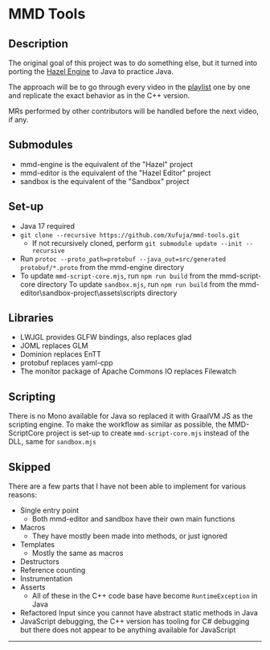 # MMD Tools

## Description

The original goal of this project was to do something else, but it turned into porting the [Hazel Engine](https://github.com/TheCherno/Hazel) to Java to practice Java.

The approach will be to go through every video in the [playlist](https://www.youtube.com/playlist?list=PLlrATfBNZ98dC-V-N3m0Go4deliWHPFwT) one by one and replicate the exact behavior as in the C++ version.

MRs performed by other contributors will be handled before the next video, if any.

## Submodules

* mmd-engine is the equivalent of the "Hazel" project
* mmd-editor is the equivalent of the "Hazel Editor" project
* sandbox is the equivalent of the "Sandbox" project

## Set-up

* Java 17 required
* `git clone --recursive https://github.com/Xufuja/mmd-tools.git`
    * If not recursively cloned, perform `git submodule update --init --recursive`
* Run `protoc --proto_path=protobuf --java_out=src/generated protobuf/*.proto` from the mmd-engine directory
* To update `mmd-script-core.mjs`, run `npm run build` from the mmd-script-core directory
To update `sandbox.mjs`, run `npm run build` from the mmd-editor\sandbox-project\assets\scripts directory

## Libraries

* LWJGL provides GLFW bindings, also replaces glad
* JOML replaces GLM
* Dominion replaces EnTT
* protobuf replaces yaml-cpp
* The monitor package of Apache Commons IO replaces Filewatch

## Scripting

There is no Mono available for Java so replaced it with GraalVM JS as the scripting engine. To make the workflow as similar as possible, the MMD-ScriptCore project is set-up to create `mmd-script-core.mjs` instead of the DLL, same for `sandbox.mjs`

## Skipped

There are a few parts that I have not been able to implement for various reasons:

* Single entry point
    * Both mmd-editor and sandbox have their own main functions
* Macros
    * They have mostly been made into methods, or just ignored
* Templates
    * Mostly the same as macros
* Destructors
* Reference counting
* Instrumentation
* Asserts
  * All of these in the C++ code base have become `RuntimeException` in Java
* Refactored Input since you cannot have abstract static methods in Java
* JavaScript debugging, the C++ version has tooling for C# debugging but there does not appear to be anything available for JavaScript
---
